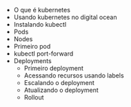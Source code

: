 - O que é kubernetes
- Usando kubernetes no digital ocean
- Instalando kubectl
- Pods
- Nodes
- Primeiro pod
- kubectl port-forward
-  Deployments
    * Primeiro deployment
    * Acessando recursos usando labels
    * Escalando o deployment
    * Atualizando o deployment
    * Rollout 

